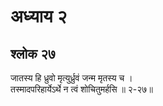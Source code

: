# अध्याय २

## श्लोक २७

जातस्य हि ध्रुवो मृत्युर्ध्रुवं जन्म मृतस्य च ।<br>तस्मादपरिहार्येऽर्थे न त्वं शोचितुमर्हसि ॥ २-२७॥<br><br>

